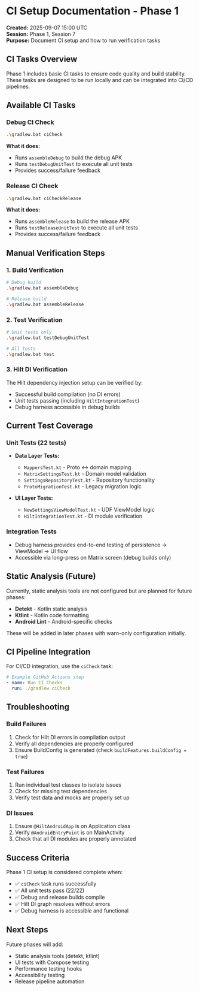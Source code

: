 # CI Setup Documentation - Phase 1

**Created:** 2025-09-07 15:00 UTC  
**Session:** Phase 1, Session 7  
**Purpose:** Document CI setup and how to run verification tasks

## CI Tasks Overview

Phase 1 includes basic CI tasks to ensure code quality and build stability. These tasks are designed to be run locally and can be integrated into CI/CD pipelines.

## Available CI Tasks

### Debug CI Check
```bash
.\gradlew.bat ciCheck
```
**What it does:**
- Runs `assembleDebug` to build the debug APK
- Runs `testDebugUnitTest` to execute all unit tests
- Provides success/failure feedback

### Release CI Check
```bash
.\gradlew.bat ciCheckRelease
```
**What it does:**
- Runs `assembleRelease` to build the release APK
- Runs `testReleaseUnitTest` to execute all unit tests
- Provides success/failure feedback

## Manual Verification Steps

### 1. Build Verification
```bash
# Debug build
.\gradlew.bat assembleDebug

# Release build
.\gradlew.bat assembleRelease
```

### 2. Test Verification
```bash
# Unit tests only
.\gradlew.bat testDebugUnitTest

# All tests
.\gradlew.bat test
```

### 3. Hilt DI Verification
The Hilt dependency injection setup can be verified by:
- Successful build compilation (no DI errors)
- Unit tests passing (including `HiltIntegrationTest`)
- Debug harness accessible in debug builds

## Current Test Coverage

### Unit Tests (22 tests)
- **Data Layer Tests:**
  - `MappersTest.kt` - Proto ↔ domain mapping
  - `MatrixSettingsTest.kt` - Domain model validation
  - `SettingsRepositoryTest.kt` - Repository functionality
  - `ProtoMigrationTest.kt` - Legacy migration logic

- **UI Layer Tests:**
  - `NewSettingsViewModelTest.kt` - UDF ViewModel logic
  - `HiltIntegrationTest.kt` - DI module verification

### Integration Tests
- Debug harness provides end-to-end testing of persistence → ViewModel → UI flow
- Accessible via long-press on Matrix screen (debug builds only)

## Static Analysis (Future)

Currently, static analysis tools are not configured but are planned for future phases:
- **Detekt** - Kotlin static analysis
- **Ktlint** - Kotlin code formatting
- **Android Lint** - Android-specific checks

These will be added in later phases with warn-only configuration initially.

## CI Pipeline Integration

For CI/CD integration, use the `ciCheck` task:

```yaml
# Example GitHub Actions step
- name: Run CI Checks
  run: ./gradlew ciCheck
```

## Troubleshooting

### Build Failures
1. Check for Hilt DI errors in compilation output
2. Verify all dependencies are properly configured
3. Ensure BuildConfig is generated (check `buildFeatures.buildConfig = true`)

### Test Failures
1. Run individual test classes to isolate issues
2. Check for missing test dependencies
3. Verify test data and mocks are properly set up

### DI Issues
1. Ensure `@HiltAndroidApp` is on Application class
2. Verify `@AndroidEntryPoint` is on MainActivity
3. Check that all DI modules are properly annotated

## Success Criteria

Phase 1 CI setup is considered complete when:
- ✅ `ciCheck` task runs successfully
- ✅ All unit tests pass (22/22)
- ✅ Debug and release builds compile
- ✅ Hilt DI graph resolves without errors
- ✅ Debug harness is accessible and functional

## Next Steps

Future phases will add:
- Static analysis tools (detekt, ktlint)
- UI tests with Compose testing
- Performance testing hooks
- Accessibility testing
- Release pipeline automation
